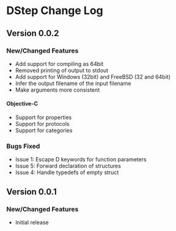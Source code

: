 # DStep Change Log

## Version 0.0.2
### New/Changed Features

* Add support for compiling as 64bit
* Removed printing of output to stdout
* Add support for Windows (32bit) and FreeBSD (32 and 64bit)
* Infer the output filename of the input filename
* Make arguments more consistent

#### Objective-C

* Support for properties
* Support for protocols
* Support for categories

### Bugs Fixed

* Issue 1: Escape D keywords for function parameters
* Issue 5: Forward declaration of structures
* Issue 4: Handle typedefs of empty struct

## Version 0.0.1
### New/Changed Features

* Initial release
